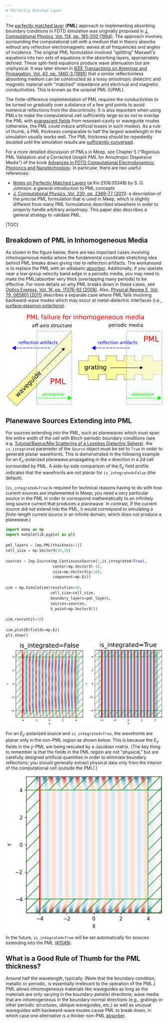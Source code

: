 ```yaml
---
# Perfectly Matched Layer
---
```


The [perfectly matched layer](https://en.wikipedia.org/wiki/Perfectly_matched_layer) (**PML**) approach to implementing absorbing boundary conditions in FDTD simulation was originally proposed in [J. Computational Physics, Vol. 114, pp. 185-200 (1994)](http://dx.doi.org/10.1006/jcph.1994.1159). The approach involves surrounding the computational cell with a medium that in theory absorbs without any reflection electromagnetic waves at *all* frequencies and angles of incidence. The original PML formulation involved "splitting" Maxwell's equations into two sets of equations in the absorbing layers, appropriately defined. These split-field equations produce wave attenuation but are unphysical. It was later shown in [IEEE Transactions on Antennas and Propagation, Vol. 43, pp. 1460-3 (1995)](https://ieeexplore.ieee.org/abstract/document/477075) that a similar reflectionless absorbing medium can be constructed as a lossy anisotropic dielectric and magnetic material with "matched" impedance and electrical and magnetic conductivities. This is known as the uniaxial PML (UPML).

The finite-difference implementation of PML requires the conductivities to be turned on *gradually* over a distance of a few grid points to avoid numerical reflections from the discontinuity. It is also important when using PMLs to make the computational cell sufficiently large so as not to overlap the PML with [evanescent fields](https://en.wikipedia.org/wiki/Evanescent_field) from resonant-cavity or waveguide modes (otherwise, the PML could induce artificial losses in such modes). As a rule of thumb, a PML thickness comparable to half the largest wavelength in the simulation usually works well. The PML thickness should be repeatedly doubled until the simulation results are [sufficiently converged](FAQ.md#checking-convergence).

For a more detailed discussion of PMLs in Meep, see Chapter 5 ("Rigorous PML Validation and a Corrected Unsplit PML for Anisotropic Dispersive Media") of the book [Advances in FDTD Computational Electrodynamics: Photonics and Nanotechnology](https://www.amazon.com/Advances-FDTD-Computational-Electrodynamics-Nanotechnology/dp/1608071707). In particular, there are two useful references:

-   [Notes on Perfectly Matched Layers](https://arxiv.org/abs/2108.05348) (arXiv:2108.05348) by S. G. Johnson: a general introduction to PML concepts
-   [J. Computational Physics, Vol. 230, pp. 2369-77 (2011)](http://math.mit.edu/~stevenj/papers/OskooiJo11.pdf): a description of the precise PML formulation that is used in Meep, which is slightly different from many PML formulations described elsewhere in order to properly handle arbitrary anisotropy. This paper also describes a general strategy to validate PML.

[TOC]

Breakdown of PML in Inhomogeneous Media
---------------------------------------

As shown in the figure below, there are two important cases involving *inhomogeneous* media where the fundamental coordinate stretching idea behind PML breaks down giving rise to reflection artifacts. The workaround is to replace the PML with an adiabatic [absorber](Python_User_Interface.md#absorber). Additionally, if you operate near a low-group velocity band edge in a periodic media, you may need to make the PML/absorber very thick (overlapping many periods) to be effective. For more details on why PML breaks down in these cases, see [Optics Express, Vol. 16, pp. 11376-92 (2008)](http://www.opticsinfobase.org/abstract.cfm?URI=oe-16-15-11376). Also, [Physical Review E, Vol. 79, 065601 (2011)](http://math.mit.edu/~stevenj/papers/LohOs09.pdf) describes a separate case where PML fails involving backward-wave modes which may occur at metal-dielectric interfaces (i.e., [surface-plasmon polaritons](https://en.wikipedia.org/wiki/Surface_plasmon_polariton)).


![](images/PML_failure.png)


Planewave Sources Extending into PML
------------------------------------

For sources extending into the PML, such as planewaves which must span the entire width of the cell with Bloch-periodic boundary conditions (see e.g. [Tutorial/Basics/Mie Scattering of a Lossless Dielectric Sphere](Python_Tutorials/Basics.md#mie-scattering-of-a-lossless-dielectric-sphere)), the `is_integrated` parameter of the `Source` object must be set to `True` in order to generate planar wavefronts. This is demonstrated in the following example for an $E_z$-polarized planewave propagating in the $x$ direction in a 2d cell surrounded by PML. A side-by-side comparison of the $E_z$ field profile indicates that the wavefronts are not planar for `is_integrated=False` (the default).

(`is_integrated=True` is required for technical reasons having to do with how current sources are implemented in Meep; you need a very particular source in the PML in order to correspond mathematically to an infinitely long source current that produces a planewave.  In contrast, if the current source did *not* extend into the PML, it would correspond to simulating a *finite*-length current source in an infinite domain, which does *not* produce a planewave.)

```py
import meep as mp
import matplotlib.pyplot as plt

pml_layers = [mp.PML(thickness=1)]
cell_size = mp.Vector3(10,10)

sources = [mp.Source(mp.ContinuousSource(1,is_integrated=True),
                     center=mp.Vector3(-4),
                     size=mp.Vector3(y=10),
                     component=mp.Ez)]

sim = mp.Simulation(resolution=20,
                    cell_size=cell_size,
                    boundary_layers=pml_layers,
                    sources=sources,
                    k_point=mp.Vector3())

sim.run(until=30)

sim.plot2D(fields=mp.Ez)
plt.show()
```


![](images/pwsource_Ez_PML.png)


For an $E_y$-polarized source and `is_integrated=True`, the wavefronts are planar only in the non-PML region as shown below. This is because the $E_y$ fields in the $y$-PML are being rescaled by a Jacobian matrix. (The key thing to remember is that the fields in the PML region are not "physical," but are carefully designed artificial quantities in order to eliminate boundary reflections; you should generally extract physical data only from the interior of the computational cell (outside the PML).)


![](images/pwsource_Ey_PML.png)


In the future, `is_integrated=True` will be set automatically for sources extending into the PML ([#1049](https://github.com/NanoComp/meep/issues/1049)).

What is a Good Rule of Thumb for the PML thickness?
---------------------------------------------------

Around half the wavelength, typically. (Note that the boundary condition, metallic or periodic, is essentially irrelevant to the operation of the PML.) PML allows inhomogeneous materials like waveguides as long as the materials are only varying in the boundary-*parallel* directions; wave media that are inhomogeneous in the boundary-normal directions (e.g., gratings or other periodic structures, oblique waveguides, etc.) as well as unusual waveguides with backward-wave modes cause PML to break down, in which case one alternative is a thicker non-PML [absorber](Python_User_Interface.md#absorber).
